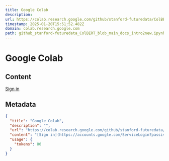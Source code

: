 ```yaml
---
title: Google Colab
description: 
url: https://colab.research.google.com/github/stanford-futuredata/ColBERT/blob/main/docs/intro2new.ipynb
timestamp: 2025-01-20T15:51:52.482Z
domain: colab.research.google.com
path: github_stanford-futuredata_ColBERT_blob_main_docs_intro2new.ipynb
---
```


# Google Colab



## Content

[Sign in](https://accounts.google.com/ServiceLogin?passive=true&continue=https%3A%2F%2Fcolab.research.google.com%2Fgithub%2Fstanford-futuredata%2FColBERT%2Fblob%2Fmain%2Fdocs%2Fintro2new.ipynb&ec=GAZAqQM)

## Metadata

```json
{
  "title": "Google Colab",
  "description": "",
  "url": "https://colab.research.google.com/github/stanford-futuredata/ColBERT/blob/main/docs/intro2new.ipynb",
  "content": "[Sign in](https://accounts.google.com/ServiceLogin?passive=true&continue=https%3A%2F%2Fcolab.research.google.com%2Fgithub%2Fstanford-futuredata%2FColBERT%2Fblob%2Fmain%2Fdocs%2Fintro2new.ipynb&ec=GAZAqQM)",
  "usage": {
    "tokens": 80
  }
}
```
